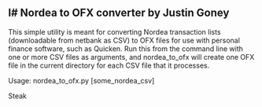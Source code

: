 l# Nordea to OFX converter
by Justin Goney
-----------------------

This simple utility is meant for converting Nordea transaction lists
(downloadable from netbank as CSV) to OFX files for use with personal finance
software, such as Quicken. Run this from the command line with one or more
CSV files as arguments, and nordea_to_ofx will create one OFX file in the
current directory for each CSV file that it processes.

Usage: nordea_to_ofx.py [some_nordea_csv]

Steak

